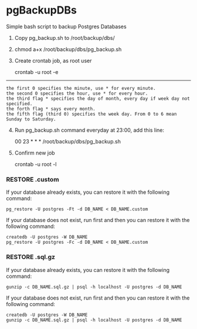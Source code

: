 # pgBackupDBs
Simple bash script to backup Postgres Databases
1. Copy pg_backup.sh to /root/backup/dbs/
2. chmod a+x /root/backup/dbs/pg_backup.sh
3. Create crontab job, as root user
	
	crontab -u root -e
	
--------------------------------------------------------------------------------------	
    the first 0 specifies the minute, use * for every minute.
    the second 0 specifies the hour, use * for every hour.
    the third flag * specifies the day of month, every day if week day not specified.
    the forth flag * says every month.
    the fifth flag (third 0) specifies the week day. From 0 to 6 mean Sunday to Saturday.

4. Run pg_backup.sh command everyday at 23:00, add this line:

	00 23 * * * /root/backup/dbs/pg_backup.sh
	
5. Confirm new job

	crontab -u root -l
	
	
	
### RESTORE .custom ###
If your database already exists, you can restore it with the following command:

	pg_restore -U postgres -Ft -d DB_NAME < DB_NAME.custom

If your database does not exist, run first and then you can restore it with the following command:

	createdb -U postgres -W DB_NAME
	pg_restore -U postgres -Fc -d DB_NAME < DB_NAME.custom




### RESTORE .sql.gz ###
If your database already exists, you can restore it with the following command:

	gunzip -c DB_NAME.sql.gz | psql -h localhost -U postgres -d DB_NAME 

If your database does not exist, run first and then you can restore it with the following command:

	createdb -U postgres -W DB_NAME
	gunzip -c DB_NAME.sql.gz | psql -h localhost -U postgres -d DB_NAME 